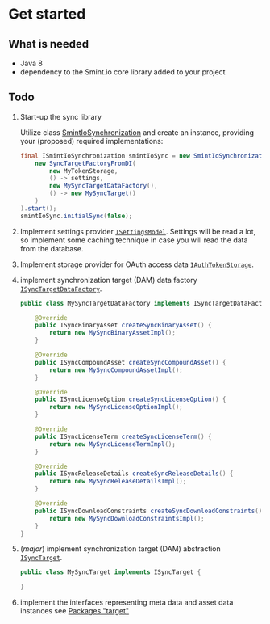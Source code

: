 Get started
===========

What is needed
---------------

* Java 8
* dependency to the Smint.io core library added to your project


Todo
----

1. Start-up the sync library

    Utilize class 
    [SmintIoSynchronization](smintio-clapi-consumer-integration-core/1/io/smint/clapi/consumer/integration/core/SmintIoSynchronization.html)
    and create an instance, providing your (proposed) required implementations:

    ```Java
    final ISmintIoSynchronization smintIoSync = new SmintIoSynchronization(
        new SyncTargetFactoryFromDI(
            new MyTokenStorage,
            () -> settings,
            new MySyncTargetDataFactory(),
            () -> new MySyncTarget()
        )
    ).start();
    smintIoSync.initialSync(false);
    ```

2. Implement settings provider
  [`ISettingsModel`](smintio-clapi-consumer-integration-core/1/io/smint/clapi/consumer/integration/core/configuration/models/ISettingsModel.html).
  Settings will be read a lot, so implement some caching technique in case
  you will read the data from the database.

3. Implement storage provider for OAuth access data
  [`IAuthTokenStorage`](smintio-clapi-consumer-integration-core/1/io/smint/clapi/consumer/integration/core/configuration/IAuthTokenModek.html).

4. implement synchronization target (DAM) data factory
  [`ISyncTargetDataFactory`](smintio-clapi-consumer-integration-core/1/io/smint/clapi/consumer/integration/core/target/ISyncTargetDataFactory.html).
    ```java
    public class MySyncTargetDataFactory implements ISyncTargetDataFactory {

        @Override
        public ISyncBinaryAsset createSyncBinaryAsset() {
            return new MySyncBinaryAssetImpl();
        }

        @Override
        public ISyncCompoundAsset createSyncCompoundAsset() {
            return new MySyncCompoundAssetImpl();
        }

        @Override
        public ISyncLicenseOption createSyncLicenseOption() {
            return new MySyncLicenseOptionImpl();
        }

        @Override
        public ISyncLicenseTerm createSyncLicenseTerm() {
            return new MySyncLicenseTermImpl();
        }

        @Override
        public ISyncReleaseDetails createSyncReleaseDetails() {
            return new MySyncReleaseDetailsImpl();
        }

        @Override
        public ISyncDownloadConstraints createSyncDownloadConstraints() {
            return new MySyncDownloadConstraintsImpl();
        }
    }

    ```

5. (*major*) implement synchronization target (DAM) abstraction [`ISyncTarget`](smintio-clapi-consumer-integration-core/1/io/smint/clapi/consumer/integration/core/target/ISyncTarget.html).
    ```java
    public class MySyncTarget implements ISyncTarget {

    }

    ```

6. implement the interfaces representing meta data and asset data instances
   see [Packages "target"](smintio-clapi-consumer-integration-core/1/io/smint/clapi/consumer/integration/core/target/package-summary.html)

